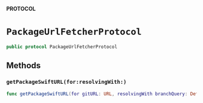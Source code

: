 **PROTOCOL**

# `PackageUrlFetcherProtocol`

```swift
public protocol PackageUrlFetcherProtocol
```

## Methods
### `getPackageSwiftURL(for:resolvingWith:)`

```swift
func getPackageSwiftURL(for gitURL: URL, resolvingWith branchQuery: DefaultBranchQuery) -> Promise<URL>
```
